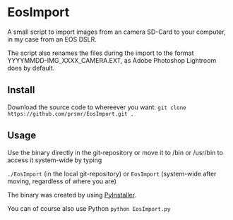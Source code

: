 # EosImport
A small script to import images from an camera SD-Card to your computer, in my case from an EOS DSLR.

The script also renames the files during the import to the format YYYYMMDD-IMG_XXXX_CAMERA.EXT, as Adobe Photoshop Lightroom does by default.

## Install
Download the source code to whereever you want:
`git clone https://github.com/prsmr/EosImport.git .` 

## Usage
Use the binary directly in the git-repository or move it to /bin or /usr/bin to access it system-wide by typing

`./EosImport` (in the local git-repository)
or 
`EosImport` (system-wide after moving, regardless of where you are)

The binary was created by using [PyInstaller](https://pypi.org/project/pyinstaller/).

You can of course also use Python
`python EosImport.py`
